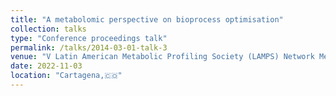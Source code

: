 ```yaml
---
title: "A metabolomic perspective on bioprocess optimisation"
collection: talks
type: "Conference proceedings talk"
permalink: /talks/2014-03-01-talk-3
venue: "V Latin American Metabolic Profiling Society (LAMPS) Network Meeting"
date: 2022-11-03
location: "Cartagena,🇨🇴"
---
```

